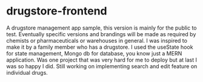 # drugstore-frontend
A drugstore management app sample, this version is mainly for the public to test. Eventually specific versions and brandings will be made as required by chemists or pharmaceuticals or warehouses in general. I was inspired to make it by a family member who has a drugstore.
I used the useState hook for state management, Mongo db for database, you know just a MERN application. Was one project that was very hard for me to deploy but at last I was so happy I did. Still working on implementing search and edit feature on individual drugs.